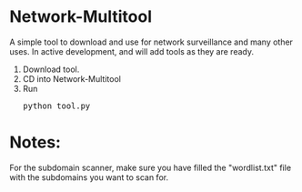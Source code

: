 # Network-Multitool

A simple tool to download and use for network surveillance and many other uses. In active development, and will add tools as they are ready.

1. Download tool.
2. CD into Network-Multitool
3. Run <pre>python tool.py

# Notes:
For the subdomain scanner, make sure you have filled the "wordlist.txt" file with the subdomains you want to scan for.
